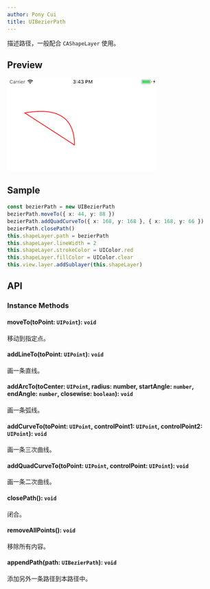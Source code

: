 ```yaml
---
author: Pony Cui
title: UIBezierPath
---
```


描述路径，一般配合 `CAShapeLayer` 使用。

## Preview

![](assets/api-uikit-uibezierpath.png)

## Sample

```typescript
const bezierPath = new UIBezierPath
bezierPath.moveTo({ x: 44, y: 88 })
bezierPath.addQuadCurveTo({ x: 168, y: 168 }, { x: 168, y: 66 })
bezierPath.closePath()
this.shapeLayer.path = bezierPath
this.shapeLayer.lineWidth = 2
this.shapeLayer.strokeColor = UIColor.red
this.shapeLayer.fillColor = UIColor.clear
this.view.layer.addSublayer(this.shapeLayer)
```

## API

### Instance Methods

#### moveTo(toPoint: `UIPoint`): `void`
移动到指定点。

#### addLineTo(toPoint: `UIPoint`): `void`
画一条直线。

#### addArcTo(toCenter: `UIPoint`, radius: number, startAngle: `number`, endAngle: `number`, closewise: `boolean`): `void`
画一条弧线。

#### addCurveTo(toPoint: `UIPoint`, controlPoint1: `UIPoint`, controlPoint2: `UIPoint`): `void`
画一条三次曲线。

#### addQuadCurveTo(toPoint: `UIPoint`, controlPoint: `UIPoint`): `void`
画一条二次曲线。

#### closePath(): `void`
闭合。

#### removeAllPoints(): `void`
移除所有内容。

#### appendPath(path: `UIBezierPath`): `void`
添加另外一条路径到本路径中。
